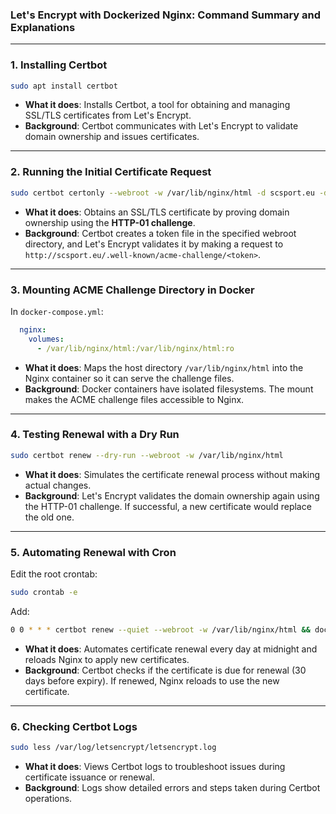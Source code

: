 ### **Let's Encrypt with Dockerized Nginx: Command Summary and Explanations**

---

### **1. Installing Certbot**
```bash
sudo apt install certbot
```
- **What it does**: Installs Certbot, a tool for obtaining and managing SSL/TLS certificates from Let's Encrypt.
- **Background**: Certbot communicates with Let's Encrypt to validate domain ownership and issues certificates.

---

### **2. Running the Initial Certificate Request**
```bash
sudo certbot certonly --webroot -w /var/lib/nginx/html -d scsport.eu -d www.scsport.eu
```
- **What it does**: Obtains an SSL/TLS certificate by proving domain ownership using the **HTTP-01 challenge**.
- **Background**: Certbot creates a token file in the specified webroot directory, and Let's Encrypt validates it by making a request to `http://scsport.eu/.well-known/acme-challenge/<token>`.

---

### **3. Mounting ACME Challenge Directory in Docker**
In `docker-compose.yml`:
```yaml
  nginx:
    volumes:
      - /var/lib/nginx/html:/var/lib/nginx/html:ro
```
- **What it does**: Maps the host directory `/var/lib/nginx/html` into the Nginx container so it can serve the challenge files.
- **Background**: Docker containers have isolated filesystems. The mount makes the ACME challenge files accessible to Nginx.

---

### **4. Testing Renewal with a Dry Run**
```bash
sudo certbot renew --dry-run --webroot -w /var/lib/nginx/html
```
- **What it does**: Simulates the certificate renewal process without making actual changes.
- **Background**: Let's Encrypt validates the domain ownership again using the HTTP-01 challenge. If successful, a new certificate would replace the old one.

---


### **5. Automating Renewal with Cron**
Edit the root crontab:
```bash
sudo crontab -e
```
Add:
```bash
0 0 * * * certbot renew --quiet --webroot -w /var/lib/nginx/html && docker exec nginx nginx -s reload
```
- **What it does**: Automates certificate renewal every day at midnight and reloads Nginx to apply new certificates.
- **Background**: Certbot checks if the certificate is due for renewal (30 days before expiry). If renewed, Nginx reloads to use the new certificate.

---

### **6. Checking Certbot Logs**
```bash
sudo less /var/log/letsencrypt/letsencrypt.log
```
- **What it does**: Views Certbot logs to troubleshoot issues during certificate issuance or renewal.
- **Background**: Logs show detailed errors and steps taken during Certbot operations.

